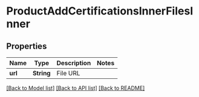 # ProductAddCertificationsInnerFilesInner

## Properties
Name | Type | Description | Notes
------------ | ------------- | ------------- | -------------
**url** | **String** | File URL | 

[[Back to Model list]](../README.md#documentation-for-models) [[Back to API list]](../README.md#documentation-for-api-endpoints) [[Back to README]](../README.md)


